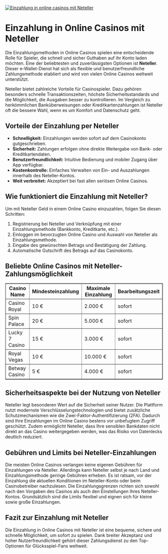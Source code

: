 [![Einzahlung in online casinos mit Neteller](https://123-caf.pages.dev/gitsignup.png)](https://vrmoo.ru/Bt82HjjY)

<h1>Einzahlung in Online Casinos mit Neteller</h1>  <p>Die Einzahlungsmethoden in Online Casinos spielen eine entscheidende Rolle für Spieler, die schnell und sicher Guthaben auf ihr Konto laden möchten. Eine der beliebtesten und zuverlässigsten Optionen ist <strong>Neteller</strong>. Dieser e-Wallet-Dienst hat sich als flexible und benutzerfreundliche Zahlungsmethode etabliert und wird von vielen Online Casinos weltweit unterstützt.</p>  <p>Neteller bietet zahlreiche Vorteile für Casinospieler. Dazu gehören besonders schnelle Transaktionszeiten, höchste Sicherheitsstandards und die Möglichkeit, die Ausgaben besser zu kontrollieren. Im Vergleich zu herkömmlichen Banküberweisungen oder Kreditkartenzahlungen ist Neteller oft die bessere Wahl, wenn es um Komfort und Datenschutz geht.</p>  <h2>Vorteile der Einzahlung per Neteller</h2> <ul>   <li><strong>Schnelligkeit:</strong> Einzahlungen werden sofort auf dem Casinokonto gutgeschrieben.</li>   <li><strong>Sicherheit:</strong> Zahlungen erfolgen ohne direkte Weitergabe von Bank- oder Kreditkartendaten.</li>   <li><strong>Benutzerfreundlichkeit:</strong> Intuitive Bedienung und mobiler Zugang über App verfügbar.</li>   <li><strong>Kostenkontrolle:</strong> Einfaches Verwalten von Ein- und Auszahlungen innerhalb des Neteller-Kontos.</li>   <li><strong>Weit verbreitet:</strong> Akzeptiert bei fast allen seriösen Online Casinos.</li> </ul>  <h2>Wie funktioniert die Einzahlung mit Neteller?</h2> <p>Um mit Neteller Geld in einem Online Casino einzuzahlen, folgen Sie diesen Schritten:</p> <ol>   <li>Registrierung bei Neteller und Verknüpfung mit einer Einzahlungsmethode (Bankkonto, Kreditkarte, etc.).</li>   <li>Einloggen im bevorzugten Online Casino und Auswahl von Neteller als Einzahlungsmethode.</li>   <li>Eingabe des gewünschten Betrags und Bestätigung der Zahlung.</li>   <li>Automatische Gutschrift des Betrags auf das Casinokonto.</li> </ol>  <h2>Beliebte Online Casinos mit Neteller-Zahlungsmöglichkeit</h2>  <table border="1" cellpadding="8" cellspacing="0">   <thead>     <tr>       <th>Casino Name</th>       <th>Mindesteinzahlung</th>       <th>Maximale Einzahlung</th>       <th>Bearbeitungszeit</th>     </tr>   </thead>   <tbody>     <tr>       <td>Casino Royal</td>       <td>10 €</td>       <td>2.000 €</td>       <td>sofort</td>     </tr>     <tr>       <td>Spin Palace</td>       <td>20 €</td>       <td>5.000 €</td>       <td>sofort</td>     </tr>     <tr>       <td>Lucky 7 Casino</td>       <td>15 €</td>       <td>3.000 €</td>       <td>sofort</td>     </tr>     <tr>       <td>Royal Vegas</td>       <td>10 €</td>       <td>10.000 €</td>       <td>sofort</td>     </tr>     <tr>       <td>Betway Casino</td>       <td>5 €</td>       <td>4.000 €</td>       <td>sofort</td>     </tr>   </tbody> </table>  <h2>Sicherheitsaspekte bei der Nutzung von Neteller</h2> <p>Neteller legt besonderen Wert auf die Sicherheit seiner Nutzer. Die Plattform nutzt modernste Verschlüsselungstechnologien und bietet zusätzliche Schutzmechanismen wie die Zwei-Faktor-Authentifizierung (2FA). Dadurch sind Ihre Einzahlungen im Online Casino bestens vor unbefugtem Zugriff geschützt. Zudem ermöglicht Neteller, dass Ihre sensiblen Bankdaten nicht direkt an das Casino weitergegeben werden, was das Risiko von Datenlecks deutlich reduziert.</p>  <h2>Gebühren und Limits bei Neteller-Einzahlungen</h2> <p>Die meisten Online Casinos verlangen keine eigenen Gebühren für Einzahlungen via Neteller. Allerdings kann Neteller selbst je nach Land und Einzahlungsmethode geringe Gebühren erheben. Es ist ratsam, vor der Einzahlung die aktuellen Konditionen im Neteller-Konto oder beim Casinobetreiber nachzulesen. Die Einzahlungsgrenzen richten sich sowohl nach den Vorgaben des Casinos als auch den Einstellungen Ihres Neteller-Kontos. Grundsätzlich sind die Limits flexibel und eignen sich für kleine sowie große Einzahlungen.</p>  <h2>Fazit zur Einzahlung mit Neteller</h2> <p>Die Einzahlung in Online Casinos mit Neteller ist eine bequeme, sichere und schnelle Möglichkeit, um sofort zu spielen. Dank breiter Akzeptanz und hoher Nutzerfreundlichkeit gehört dieser Zahlungsdienst zu den Top-Optionen für Glücksspiel-Fans weltweit.</p>